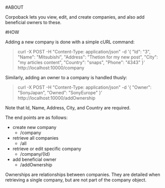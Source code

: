 #ABOUT

Corpoback lets you view, edit, and create companies, and also add beneficial owners to these.

#HOW

Adding a new company is done with a simple cURL command:

<blockquote>
curl -X POST -H "Content-Type: application/json" -d '{
               "Id": "3",
               "Name": "Mitsubishi",
               "Address": "Thetion for my new post",
               "City": "my articles content",
	"Country": "snaps",
	"Phone": "4343"
           }' http://localhost:10000/company
</blockquote>

Similarly, adding an owner to a company is handled thusly:

<blockquote>
curl -X POST -H "Content-Type: application/json" -d '{
                              "Owner": "SonyJapan",
                              "Owned": "SonyEurope"
                          }' http://localhost:10000/addOwnership
</blockquote>

Note that Id, Name, Address, City, and Country are required.

The end points are as follows:

* create new company
	* /company
* retrieve all companies
	* /all
* retrieve or edit specific company
	* /company/{Id}
* add beneficial owner
	* /addOwnership

Ownerships are relationships between companies. They are detailed when retrieving a single company, but are not part of the company object.
